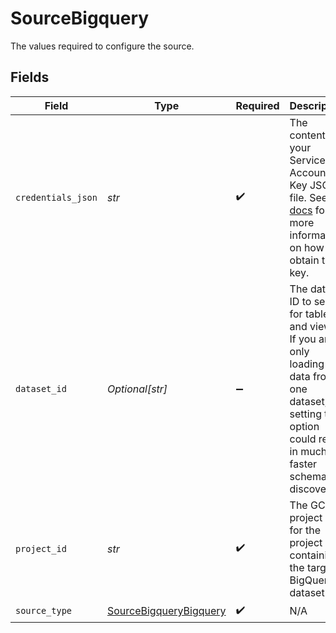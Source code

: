 # SourceBigquery

The values required to configure the source.


## Fields

| Field                                                                                                                                                                                                                      | Type                                                                                                                                                                                                                       | Required                                                                                                                                                                                                                   | Description                                                                                                                                                                                                                |
| -------------------------------------------------------------------------------------------------------------------------------------------------------------------------------------------------------------------------- | -------------------------------------------------------------------------------------------------------------------------------------------------------------------------------------------------------------------------- | -------------------------------------------------------------------------------------------------------------------------------------------------------------------------------------------------------------------------- | -------------------------------------------------------------------------------------------------------------------------------------------------------------------------------------------------------------------------- |
| `credentials_json`                                                                                                                                                                                                         | *str*                                                                                                                                                                                                                      | :heavy_check_mark:                                                                                                                                                                                                         | The contents of your Service Account Key JSON file. See the <a href="https://docs.airbyte.com/integrations/sources/bigquery#setup-the-bigquery-source-in-airbyte">docs</a> for more information on how to obtain this key. |
| `dataset_id`                                                                                                                                                                                                               | *Optional[str]*                                                                                                                                                                                                            | :heavy_minus_sign:                                                                                                                                                                                                         | The dataset ID to search for tables and views. If you are only loading data from one dataset, setting this option could result in much faster schema discovery.                                                            |
| `project_id`                                                                                                                                                                                                               | *str*                                                                                                                                                                                                                      | :heavy_check_mark:                                                                                                                                                                                                         | The GCP project ID for the project containing the target BigQuery dataset.                                                                                                                                                 |
| `source_type`                                                                                                                                                                                                              | [SourceBigqueryBigquery](../../models/shared/sourcebigquerybigquery.md)                                                                                                                                                    | :heavy_check_mark:                                                                                                                                                                                                         | N/A                                                                                                                                                                                                                        |